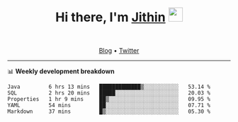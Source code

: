 <h1 align="center">Hi there, I'm <a href="https://jithset.github.io/" target="_blank">Jithin</a> <img
src="https://github.com/blackcater/blackcater/raw/main/images/Hi.gif" height="32" /></h1>

<br />

<p align="center">
  <a href="https://jithset.github.io">Blog</a> •
  <a href="https://twitter.com/jithset">Twitter</a>
</p>

---

📊 **Weekly development breakdown**

<!--START_SECTION:waka-->
```text
Java         6 hrs 13 mins   █████████████▒░░░░░░░░░░░   53.14 % 
SQL          2 hrs 20 mins   █████░░░░░░░░░░░░░░░░░░░░   20.03 % 
Properties   1 hr 9 mins     ██▒░░░░░░░░░░░░░░░░░░░░░░   09.95 % 
YAML         54 mins         ██░░░░░░░░░░░░░░░░░░░░░░░   07.71 % 
Markdown     37 mins         █▒░░░░░░░░░░░░░░░░░░░░░░░   05.30 % 
```
<!--END_SECTION:waka-->

